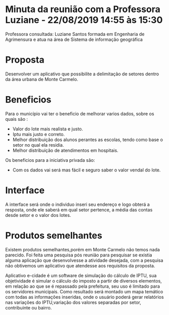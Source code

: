 # Minuta da reunião com a Professora Luziane - 22/08/2019 14:55 às 15:30


Professora consultada: Luziane Santos formada em Engenharia de Agrimensura e atua na área de Sistema de informação geográfica

# Proposta

  Desenvolver um aplicativo que possibilite a delimitação de setores dentro da área urbana de Monte Carmelo.

# Beneficios
Para o município vai ter o beneficio de melhorar varios dados, sobre os quais são :
 - Valor do lote mais realista e justo.
- Iptu mais justo e correto.
- Melhor distribuição dos alunos perantes as escolas, tendo como base o setor no qual ela residia.
- Melhor distribuição de atendimentos em hospitais.

Os beneficios para a iniciativa privada são:
- Com os dados vai será mas fácil e seguro  saber o valor vendal do lote.

# Interface
A interface será onde o individuo inseri seu endereço e logo obterá  a resposta, onde ele saberá em  qual setor  pertence, a média das contas desde setor e o valor dos lotes.

# Produtos semelhantes

Existem produtos semelhantes,porém em Monte Carmelo não temos nada parecido. Foi feita uma pesquisa pós reunião para pesquisar se existia alguma aplicação que desenvolvesse a atividade desejada, com a pesquisa não obtivemos um aplicativo que atendesse aos requisitos da proposta.

Aplicativo e-cidade é um software de simulação do cálculo de IPTU, sua objetividade é simular o cálculo do imposto a partir de diversos elementos, em relação ao que se é repassado pela prefeitura, seu uso é limitado para  os servidores municipais. 
Como resultado será montado um mapa temático com todas as informações inseridas, onde o usuário poderá gerar relatórios nas variações do IPTU,variação dos valores separadas por setor, contribuinte ou bairro. 

